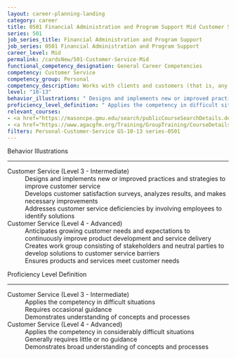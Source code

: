 ```yaml
---
layout: career-planning-landing
category: career
title: 0501 Financial Administration and Program Support Mid Customer Service
series: 501
job_series_title: Financial Administration and Program Support
job_series: 0501 Financial Administration and Program Support
career_level: Mid
permalink: /cardsNew/501-Customer-Service-Mid
functional_competency_designation: General Career Competencies
competency: Customer Service
competency_group: Personal
competency_description: Works with clients and customers (that is, any individuals who use or receive the services or products that your work unit produces, including the general public, individuals who work in the agency, other agencies, or organizations outside the Government) to assess their needs, provide information or assistance, resolve their problems, or satisfy their expectations; knows about available products and services; is committed to providing quality products and services
level: "10-13"
behavior_illustrations: " Designs and implements new or improved practices and strategies to improve customer service  Develops customer satisfaction surveys, analyzes results, and makes necessary improvements  Addresses customer service deficiencies by involving employees to identify solutions ?  Anticipates growing customer needs and expectations to continuously improve product development and service delivery  Creates work group consisting of stakeholders and neutral parties to develop solutions to customer service barriers  Ensures products and services meet customer needs"
proficiency_level_definition: " Applies the competency in difficult situations  Requires occasional guidance  Demonstrates understanding of concepts and processes ?  Applies the competency in considerably difficult situations  Generally requires little or no guidance  Demonstrates broad understanding of concepts and processes"
relevant_courses: 
- <a href="https://masoncpe.gmu.edu/search/publicCourseSearchDetails.do?method=load&courseId=2409729" aria-label="PEBU 0401 Vision of the Customer - https://masoncpe.gmu.edu/search/publicCourseSearchDetails.do?method=load&courseId=2409729">PEBU 0401 Vision of the Customer</a>, George Mason University
- <a href="https://www.agacgfm.org/Training/GroupTraining/CourseDetails.aspx?ID=49" aria-label="Professional Polish in the Public Sector - https://www.agacgfm.org/Training/GroupTraining/CourseDetails.aspx?ID=49">Professional Polish in the Public Sector</a>, AGA
filters: Personal-Customer-Service GS-10-13 series-0501
---
```


<div class="desktop:grid-col-6 margin-y-3">
  <div class="border-top-2 bg-white padding-3 shadow-5 height-full members-hover border-1px button-border border-top-blue radius-lg">
    <p class="text-bold label-color font-size-21">Behavior Illustrations</p>
    <hr class="hr-green"/>
    <dl class="text-base card-content-color"><dt>Customer Service (Level 3 - Intermediate)</dt><dd>Designs and implements new or improved practices and strategies to improve customer service </dd><dd>Develops customer satisfaction surveys, analyzes results, and makes necessary improvements </dd><dd>Addresses customer service deficiencies by involving employees to identify solutions</dd><dt>Customer Service (Level 4 - Advanced)</dt><dd>Anticipates growing customer needs and expectations to continuously improve product development and service delivery </dd><dd>Creates work group consisting of stakeholders and neutral parties to develop solutions to customer service barriers </dd><dd>Ensures products and services meet customer needs</dd></dl>
  </div>
</div>
<div class="desktop:grid-col-6 margin-y-3">
  <div class="border-top-2 bg-white padding-3 shadow-5 height-full members-hover border-1px button-border border-top-blue radius-lg">
    <p class="text-bold label-color font-size-21">Proficiency Level Definition</p>
     <hr class="hr-green"/>
    <dl class="text-base card-content-color"><dt>Customer Service (Level 3 - Intermediate)</dt><dd>Applies the competency in difficult situations </dd><dd>Requires occasional guidance </dd><dd>Demonstrates understanding of concepts and processes</dd><dt>Customer Service (Level 4 - Advanced)</dt><dd>Applies the competency in considerably difficult situations </dd><dd>Generally requires little or no guidance </dd><dd>Demonstrates broad understanding of concepts and processes</dd></dl>
  </div>
</div>